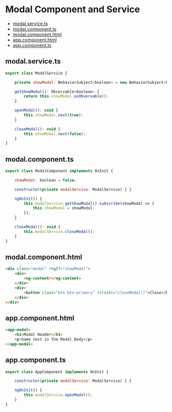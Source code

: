 # Modal Component and Service
<!-- TOC -->

- [modal.service.ts](#modalservicets)
- [modal.component.ts](#modalcomponentts)
- [modal.component.html](#modalcomponenthtml)
- [app.component.html](#appcomponenthtml)
- [app.component.ts](#appcomponentts)

<!-- /TOC -->


<a id="markdown-modalservicets" name="modalservicets"></a>

## modal.service.ts

```js
export class ModalService {

    private showModal: BehaviorSubject<boolean> = new BehaviorSubject<boolean>(false);

    getShowModal(): Observable<boolean> {
        return this.showModal.asObservable();
    }

    openModal(): void {
        this.showModal.next(true);
    }

    closeModal(): void {
        this.showModal.next(false);
    }
}
```

<a id="markdown-modalcomponentts" name="modalcomponentts"></a>

## modal.component.ts

```js
export class ModalComponent implements OnInit {

    showModal: boolean = false;

    constructor(private modalService: ModalService) { }

    ngOnInit() {
        this.modalService.getShowModal().subscribe(showModal => {
            this.showModal = showModal;
        });
    }

    closeModal(): void {
        this.modalService.closeModal();
    }
}
```

<a id="markdown-modalcomponenthtml" name="modalcomponenthtml"></a>

## modal.component.html

```html
<div class="modal" *ngIf="showModal">
    <div>
        <ng-content></ng-content>
    </div>
    <div>
        <button class="btn btn-primary" (click)="closeModal()">Close</button>
    </div>
</div>
```

<a id="markdown-appcomponenthtml" name="appcomponenthtml"></a>

## app.component.html

```html
<app-modal>
    <h1>Modal Header</h1>
    <p>Some text in the Modal Body</p>
</app-modal>
```

<a id="markdown-appcomponentts" name="appcomponentts"></a>

## app.component.ts

```js
export class AppComponent implements OnInit {

    constructor(private modalService: ModalService) { }

    ngOnInit() {
        this.modalService.openModal();
    }
}
```
